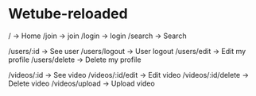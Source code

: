 # Wetube-reloaded

/ -> Home
/join -> join
/login -> login
/search -> Search

/users/:id -> See user
/users/logout -> User logout
/users/edit -> Edit my profile
/users/delete -> Delete my profile

/videos/:id -> See video
/videos/:id/edit -> Edit video
/videos/:id/delete -> Delete video
/videos/upload -> Upload video

